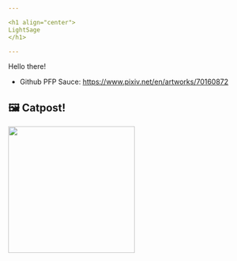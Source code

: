 ```yaml
---

<h1 align="center">
LightSage
</h1>

---
```


Hello there!


- Github PFP Sauce: https://www.pixiv.net/en/artworks/70160872


## 🖼️ Catpost!

<sub>
    <img src="https://cdn2.thecatapi.com/images/dmo.jpg" height="256">
</sub>

